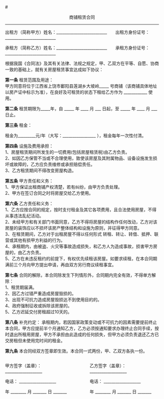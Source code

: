    
#<center> 商铺租赁合同</center>   
***
出租方（简称甲方）姓名：__________________________  &nbsp;&nbsp;&nbsp;&nbsp;&nbsp;&nbsp;出租方身份证号：__________________________      
     
承租方（简称乙方）姓名：__________________________ &nbsp;&nbsp;&nbsp;&nbsp;&nbsp;&nbsp;承租方身份证号：__________________________     
 
根据我国《合同法》及其有关法律、法规之规定，甲、乙双方在平等、自愿、协商一致的基础上，就有关房屋租赁事宜达成如下协议：   
 
**第一条** 租赁范围及用途：  
甲方同意将位于江西省上饶市鄱阳县莲湖乡大坡岭_____ 号商铺（该商铺具体地址以房产证中标示为准），在良好及可租赁的状态下租给乙方作为 ____________ 使用。

**第二条**  租赁期限为_____年，自 _____ 年 ____ 月 ___ 日起，至 _____ 年 ____ 月 ___ 日止。   
 
**第三条**  租金：    

租金为_________元/年（大写：_________________ ），租金每年一次性付清。
   
**第四条**  设施及费用承担：    
1、房屋租赁期间所发生的一切费用(包括房屋租赁税)由乙方负责。    
2、如因乙方保管不当或不合理使用，致使该房屋及其附属物品、设备设施发生损坏或故障的，乙方应负责维修或承担赔偿责任。     
3、乙方租赁期间不得改变房屋构造。
 
  
**第五条**   甲方责任和义务：   
1、甲方保证出租商铺产权清楚，若有纠纷，由甲方负责处理。   
2、甲方在签订合同之时将房屋交给乙方使用。  
 
**第六条**  乙方责任和义务：   
1、乙方应按合同的规定，按时支付租金及其它各项费用，且合法使用房屋，不得从事违法乱纪活动。   
2、未经甲方和有关部门书面同意，乙方不得将房屋的结构作任何改动，乙方对该房屋的装饰应以不损坏该房产整体结构和设施为原则，并征得甲方同意。   
3、在租赁期间，乙方对于出租房屋不得以任何形式
转租、转让、转借、抵押、联营或其他有损甲方利益的行为。   
4、承租期内，由被盗、火灾等事故造成损失，和乙方人为造成事故，损害甲方房屋的，由乙方负责。   
5、乙方在未违反租约的前提下，有权优先续租该房屋。如要求续租，在本合同期满前三个月向甲方提出申请，再由双方另行商议续租事宜。
   
**第七条**  合同的解除，本合同除发生下列情形外，合同期内完全有效，不得单方解除：   
1、租赁期届满。   
2、因乙方过错严重造成房屋毁损的。   
3、出现不可抗力造成房屋毁损达不到使用目的的。   
4、政府强制征收或拆除该房屋的。   
5、乙方迟延交付房租超过10天的。   


**第八条**  补充约定： 承租期内，若因国家政策变动或不可抗力的因素需要提前终止本合同，甲方应提前半个月通知乙方，乙方必须按通知要求办理终止合同手续，按时退出所租用房屋，甲方不承担由此造成的任何损失，但甲方必须负责退还乙方已交房租但未使用完时间的租金。  
  
**第九条**  本合同经双方签章即生效。本合同一式两份，甲、乙双方各执一份。</br> 

<div style="width:100%">  
<div style="width:45%;float:left; display:inline;">
<p>甲方签字（盖章）：___________________ </p> 
<p>电话： ___________________ </p>   
<p> 年 ________ 月 _______  日 _______ </p></div> 
 
<div style="width:45%;float:right; display:inline;">
</p>乙方签字（盖章）：___________________ </p>
<p>电话： ___________________ </p>    
<p> 年 ________ 月 _______  日 _______ </p></div> 
</div>
 
